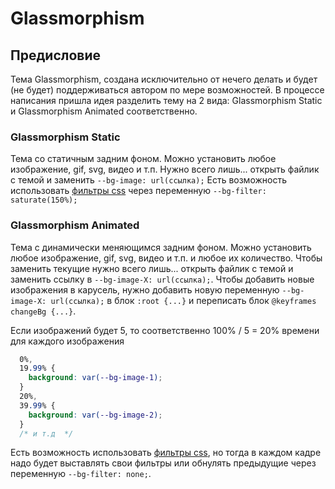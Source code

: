 # Glassmorphism

## Предисловие  

Тема Glassmorphism, создана исключительно от нечего делать и будет (не будет) поддерживаться автором по мере возможностей.
В процессе написания пришла идея разделить тему на 2 вида: Glassmorphism Static и Glassmorphism Animated соответственно.  

### Glassmorphism Static  

Тема со статичным задним фоном. Можно установить любое изображение, gif, svg, видео и т.п. Нужно всего лишь... открыть файлик с темой и заменить `--bg-image: url(ссылка);`
Есть возможность использовать [фильтры css](https://cssgenerator.org/filter-css-generator.html) через переменную `--bg-filter: saturate(150%);`

### Glassmorphism Animated  

Тема с динамически меняющимся задним фоном. Можно установить любое изображение, gif, svg, видео и т.п. и любое их количество. 
Чтобы заменить текущие нужно всего лишь... открыть файлик с темой и заменить ссылку в `--bg-image-X: url(ссылка);`. 
Чтобы добавить новые изображения в карусель, нужно добавить новую переменную `--bg-image-X: url(ссылка);` в блок `:root {...}`
и переписать блок `@keyframes changeBg {...}`.

Если изображений будет 5, то соответственно 100% / 5 = 20% времени для каждого изображения

```css
  0%,
  19.99% {
    background: var(--bg-image-1);
  }
  20%,
  39.99% {
    background: var(--bg-image-2);
  }
  /* и т.д  */

```

Есть возможность использовать [фильтры css](https://cssgenerator.org/filter-css-generator.html), но тогда в каждом кадре надо будет выставлять свои фильтры или обнулять предыдущие через переменную `--bg-filter: none;`.  
